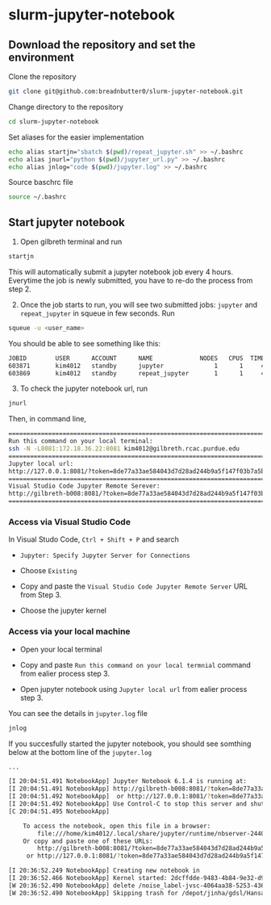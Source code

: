 # slurm-jupyter-notebook

## Download the repository and set the environment

Clone the repository

```bash
git clone git@github.com:breadnbutter0/slurm-jupyter-notebook.git
```

Change directory to the repository

```bash
cd slurm-jupyter-notebook
```

Set aliases for the easier implementation

```bash
echo alias startjn="sbatch $(pwd)/repeat_jupyter.sh" >> ~/.bashrc
echo alias jnurl="python $(pwd)/jupyter_url.py" >> ~/.bashrc
echo alias jnlog="code $(pwd)/jupyter.log" >> ~/.bashrc
```

Source baschrc file

```bash
source ~/.bashrc
```

## Start jupyter notebook

1.  Open gilbreth terminal and run

```bash
startjn
```

This will automatically submit a jupyter notebook job every 4 hours. Everytime the job is newly submitted, you have to re-do the process from step 2.

2.  Once the job starts to run, you will see two submitted jobs: `jupyter` and `repeat_jupyter` in squeue in few seconds. Run

```bash
squeue -u <user_name>
```

You should be able to see something like this:

```bash
JOBID        USER      ACCOUNT      NAME             NODES   CPUS  TIME_LIMIT ST TIME
603871       kim4012   standby      jupyter              1      1     4:00:00  R 38:24
603869       kim4012   standby      repeat_jupyter       1      1     4:00:00  R 40:24
```

3.  To check the jupyter notebook url, run

```bash
jnurl
```

Then, in command line,

```bash
====================================================================================================
Run this command on your local terminal:
ssh -N -L8081:172.18.36.22:8081 kim4012@gilbreth.rcac.purdue.edu
====================================================================================================
Jupyter local url:
http://127.0.0.1:8081/?token=8de77a33ae584043d7d28ad244b9a5f147f03b7a5b33c6cc
====================================================================================================
Visual Studio Code Jupyter Remote Serever:
http://gilbreth-b008:8081/?token=8de77a33ae584043d7d28ad244b9a5f147f03b7a5b33c6cc
====================================================================================================
```

### Access via Visual Studio Code

In Visual Studo Code, `Ctrl + Shift + P` and search

- `Jupyter: Specify Jupyter Server for Connections`

- Choose `Existing`

- Copy and paste the `Visual Studio Code Jupyter Remote Server` URL from Step 3.

- Choose the jupyter kernel

### Access via your local machine

- Open your local terminal

- Copy and paste `Run this command on your local termnial` command from ealier process step 3.

- Open jupyter notebook using `Jupyter local url` from ealier process step 3.

You can see the details in `jupyter.log` file

```bash
jnlog
```

If you succesfully started the jupyter notebook, you should see somthing below at the bottom line of the `jupyter.log`

```bash
...

[I 20:04:51.491 NotebookApp] Jupyter Notebook 6.1.4 is running at:
[I 20:04:51.491 NotebookApp] http://gilbreth-b008:8081/?token=8de77a33ae584043d7d28ad244b9a5f147f03b7a5b33c6cc
[I 20:04:51.492 NotebookApp]  or http://127.0.0.1:8081/?token=8de77a33ae584043d7d28ad244b9a5f147f03b7a5b33c6cc
[I 20:04:51.492 NotebookApp] Use Control-C to stop this server and shut down all kernels (twice to skip confirmation).
[C 20:04:51.495 NotebookApp]

    To access the notebook, open this file in a browser:
        file:///home/kim4012/.local/share/jupyter/runtime/nbserver-24402-open.html
    Or copy and paste one of these URLs:
        http://gilbreth-b008:8081/?token=8de77a33ae584043d7d28ad244b9a5f147f03b7a5b33c6cc
     or http://127.0.0.1:8081/?token=8de77a33ae584043d7d28ad244b9a5f147f03b7a5b33c6cc

[I 20:36:52.249 NotebookApp] Creating new notebook in
[I 20:36:52.466 NotebookApp] Kernel started: 2dcffdde-9483-4b84-9e32-d937e7848f75, name: tf-gpu
[W 20:36:52.490 NotebookApp] delete /noise_label-jvsc-4064aa38-5253-436e-a684-79bd09bc8294231396ee-5b0f-4856-bfdb-728bc1242a52.ipynb
[W 20:36:52.490 NotebookApp] Skipping trash for /depot/jinha/gdsl/Hansae/projects/PARCEL/python/slurm-jupyter-notebook/noise_label-jvsc-4064aa38-5253-436e-a684-79bd09bc8294231396ee-5b0f-4856-bfdb-728bc1242a52.ipynb, on different device to home directory
```
